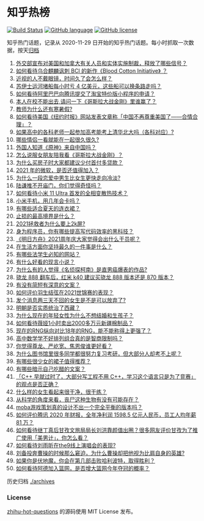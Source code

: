# 知乎热榜
[![Build Status](https://github.com/ToWeLong/zhihu-hot-questions/workflows/CI/badge.svg)](https://github.com/ToWeLong/zhihu-hot-questions/actions)
[![GitHub language](https://img.shields.io/badge/language-golang-orange.svg)](https://golang.org/)
[![GitHub license](https://img.shields.io/github/license/ToWeLong/zhihu-hot-questions)](https://github.com/ToWeLong/zhihu-hot-questions/blob/main/LICENSE)

知乎热门话题，记录从 2020-11-29 日开始的知乎热门话题。每小时抓取一次数据，按天[归档](./archives)

<!-- BEGIN -->

1. [外交部宣布对美国和加拿大有关人员和实体实施制裁，释放了哪些信号？](https://www.zhihu.com/question/451587323)
1. [如何看待乌合麒麟讽刺 BCI 的新作《Blood Cotton Initiative》 ​​​​？](https://www.zhihu.com/question/451475421)
1. [近视的人不戴眼镜，时间久了会怎么样？](https://www.zhihu.com/question/441348897)
1. [苏伊士运河堵船每小时亏 4 亿美元，这些船可以换条路走吗？](https://www.zhihu.com/question/451374598)
1. [如何看待阿里巴巴向腾讯提交了淘宝特价版小程序的申请？](https://www.zhihu.com/question/451187459)
1. [本人在校不能出去,请问一下《哥斯拉大战金刚》里谁赢了？](https://www.zhihu.com/question/451322481)
1. [教师为什么还有寒暑假?](https://www.zhihu.com/question/391848010)
1. [如何看待美国《纽约时报》网站发表文章称「中国不再尊重美国了——合情合理」？](https://www.zhihu.com/question/451365867)
1. [如果高中的各科老师一起参加高考能考上清华北大吗（各科对应）?](https://www.zhihu.com/question/443860742)
1. [哪些情侣一看就能在一起很久很久?](https://www.zhihu.com/question/309398217)
1. [外国人知道《原神》来自中国吗？](https://www.zhihu.com/question/445523775)
1. [怎么说服女朋友陪我看《哥斯拉大战金刚》？](https://www.zhihu.com/question/451275346)
1. [为什么买房子时大家都建议少付首付多贷款？](https://www.zhihu.com/question/311795004)
1. [2021 年的微软，是否还值得加入？](https://www.zhihu.com/question/450636543)
1. [为什么一段恋爱中男生比女生更快走向冷淡?](https://www.zhihu.com/question/326961459)
1. [陆谦推不开庙门，你们觉得奇怪吗？](https://www.zhihu.com/question/450515964)
1. [如何看待小米 11 Ultra 首发的全相变散热技术？](https://www.zhihu.com/question/451513407)
1. [小米手机，用几年会卡吗？](https://www.zhihu.com/question/62116760)
1. [有哪些适合夏天的连衣裙？](https://www.zhihu.com/question/322674453)
1. [止损的最高境界是什么？](https://www.zhihu.com/question/437233633)
1. [2021拯救者为什么要上2k屏?](https://www.zhihu.com/question/451448245)
1. [身为程序员，你有哪些提高写代码效率的黑科技？](https://www.zhihu.com/question/340829367)
1. [《明日方舟》2021周年庆大家觉得会出什么干员呢？](https://www.zhihu.com/question/450147089)
1. [在生活方面你坚持最久的一件事是什么？](https://www.zhihu.com/question/445682528)
1. [有哪些法学生必知的网站？](https://www.zhihu.com/question/277229845)
1. [有什么好看的现言小说？](https://www.zhihu.com/question/404595678)
1. [为什么有的人觉得《名侦探柯南》是直男癌爆表的作品?](https://www.zhihu.com/question/444683021)
1. [骁龙 888 翻车后，红米 k40 建议买骁龙 888 版本还是 870 版本？](https://www.zhihu.com/question/441927338)
1. [有没有简短有深意的文案？](https://www.zhihu.com/question/448830441)
1. [如何评价羽生结弦在2021世锦赛的表现？](https://www.zhihu.com/question/451273089)
1. [发个消息两三天不回的女生是不是可以放弃了?](https://www.zhihu.com/question/443809482)
1. [明朝是否实质统治了西藏？](https://www.zhihu.com/question/21946413)
1. [为什么现在的年轻女性为什么不想结婚和生孩子？](https://www.zhihu.com/question/450184140)
1. [如何看待薇娅1小时卖出2000多万元新疆棉制品？](https://www.zhihu.com/question/451466676)
1. [现在的RNG纵向对比18年的RNG，能不能称得上更强了？](https://www.zhihu.com/question/450488501)
1. [高中数学学不好排列组合真的是智商限制吗？](https://www.zhihu.com/question/274124316)
1. [你觉得尊龙、严屹宽、焦恩俊谁更好看？](https://www.zhihu.com/question/449666087)
1. [为什么图书馆里很多同学都很努力复习考研，但大部分人却考不上呢？](https://www.zhihu.com/question/430364218)
1. [有哪些很少女的裙子值得推荐？](https://www.zhihu.com/question/316656437)
1. [有哪些暗示自己吃醋的文案？](https://www.zhihu.com/question/445457934)
1. [「C++ 早就过时了，大部分写工程不用 C++，学习这个语言只是为了竞赛」的观点是否正确？](https://www.zhihu.com/question/443776161)
1. [什么样的女生看起来很干净，很干练？](https://www.zhihu.com/question/23796174)
1. [从科学的角度来看，丧尸这种生物有没有可能存在？](https://www.zhihu.com/question/396972216)
1. [moba游戏策划真的设计不出一个完全平衡的版本吗？](https://www.zhihu.com/question/451382690)
1. [如何评价腾讯 2020 年财报，全年净利润 1598.5 亿元人民币，员工人均年薪 81 万？](https://www.zhihu.com/question/451059078)
1. [如何看待继丁真后甘孜文旅局局长刘洪靠颜值出圈？很多网友评价甘孜为了推广使用「美男计」，你怎么看？](https://www.zhihu.com/question/451367499)
1. [如何看待刘雨昕在the9线上演唱会的表现?](https://www.zhihu.com/question/451419147)
1. [刘备投奔曹操的时候那么窘迫，为什么曹操却把他视为比肩自身的英雄?](https://www.zhihu.com/question/444961254)
1. [如果你是伏地魔，你会在第几部击败哈利波特，取得胜利？](https://www.zhihu.com/question/450977845)
1. [如何看待阿德加入篮网，是否增大篮网今年夺冠的概率？](https://www.zhihu.com/question/451628418)

<!-- END -->

历史归档 [./archives](./archives)


### License
[zhihu-hot-questions](https://github.com/towelong/zhihu-hot-questions) 的源码使用 MIT License 发布。